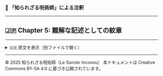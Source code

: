 ### 🐌 「知られざる呪術師」による注釈

---

## 🇯🇵 Chapter 5: 難解な記述としての紋章


---

<details>
<summary>🇬🇧 原文を表示（別ファイルで開く）</summary>

🔗 [原文を読む 05_esoteric_script_en.md](05_esoteric_script_en.md)

</details>

---

© 2025 知られざる呪術師（Le Sorcier Inconnu）
本ドキュメントは Creative Commons BY-SA 4.0 に基づき公開されています。

